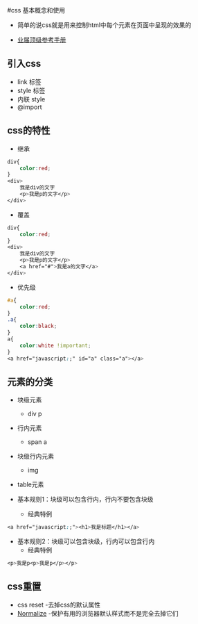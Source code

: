 #css 基本概念和使用

- 简单的说css就是用来控制html中每个元素在页面中呈现的效果的

- <a href="http://css.doyoe.com/" target="_blank">业届顶级参考手册</a>

## 引入css
- link 标签
- style 标签
- 内联 style
- @import

## css的特性
- 继承

```css
div{
    color:red;
}
<div>
    我是div的文字
    <p>我是p的文字</p>
</div>
```

- 覆盖

```css
div{
    color:red;
}
<div>
    我是div的文字
    <p>我是p的文字</p>
    <a href="#">我是a的文字</a>
</div>
```

- 优先级
```css
#a{
    color:red;
}
.a{
    color:black;
}
a{
    color:white !important;
}
<a href="javascript:;" id="a" class="a"></a>
```

## 元素的分类
- 块级元素
    - div p
- 行内元素
    - span a
- 块级行内元素
    - img
- table元素

- 基本规则1：块级可以包含行内，行内不要包含块级
    - 经典特例
```css
<a href="javascript:;"><h1>我是标题</h1></a>
```
- 基本规则2：块级可以包含块级，行内可以包含行内
    - 经典特例
```css
<p>我是p<p>我是p</p></p>
```

## css重置
- css reset
    -去掉css的默认属性
- <a href="https://github.com/necolas/normalize.css">Normalize</a>
    -保护有用的浏览器默认样式而不是完全去掉它们

